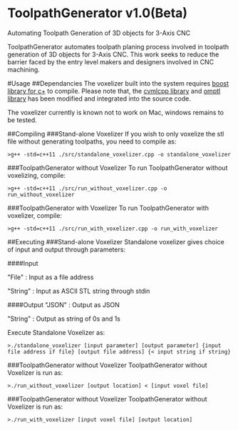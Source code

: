 # ToolpathGenerator v1.0(Beta)
Automating Toolpath Generation of 3D objects for 3-Axis CNC 

ToolpathGenerator automates toolpath planing process involved in toolpath generation of 3D objects for 3-Axis CNC. This work seeks to reduce the barrier faced by the entry level makers and designers involved in CNC machining. 

#Usage
##Dependancies
The voxelizer built into the system requires [boost library for c+](www.boost.org) to compile. Please note that, the [cvmlcpp library](http://tech.unige.ch/cvmlcpp/) and [omptl library](http://tech.unige.ch/omptl/) has been modified and integrated into the source code.

The voxelizer currently is known not to work on Mac, windows remains to be tested.

##Compiling
###Stand-alone Voxelizer
If you wish to only voxelize the stl file without generating toolpaths, you need to compile as:
```
>g++ -std=c++11 ./src/standalone_voxelizer.cpp -o standalone_voxelizer
```
###ToolpathGenerator without Voxelizer
To run ToolpathGenerator without voxelizing, compile:
```
>g++ -std=c++11 ./src/run_without_voxelizer.cpp -o run_without_voxelizer
```
###ToolpathGenerator with Voxelizer
To run ToolpathGenerator with voxelizer, compile:
```
>g++ -std=c++11 ./src/run_with_voxelizer.cpp -o run_with_voxelizer
```

##Executing
###Stand-alone Voxelizer
Standalone voxelizer gives choice of input and output through parameters:

####Input

"File" :  Input as a file address

"String" : Input as ASCII STL string through stdin

####Output
"JSON" : Output as JSON

"String" : Output as string of 0s and 1s

Execute Standalone Voxelizer as:
```
>./standalone_voxelizer [input parameter] [output parameter] {input file address if file} [output file address] {< input string if string}
```
###ToolpathGenerator without Voxelizer
ToolpathGenerator without Voxelizer is run as:
```
>./run_without_voxelizer [output location] < [input voxel file]
```
###ToolpathGenerator without Voxelizer
ToolpathGenerator without Voxelizer is run as:
```
>./run_with_voxelizer [input voxel file] [output location]
```
